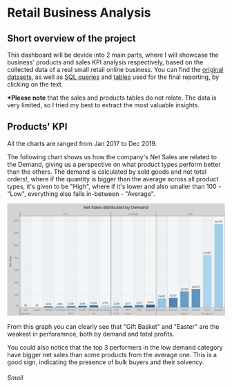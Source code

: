 # Retail Business Analysis
## Short overview of the project
This dashboard will be devide into 2 main parts, where I will showcase the business' products and sales KPI analysis respectively, based on the collected data of a real small retail online business. You can find the [original datasets](uploaded/orig.datasets), as well as [SQL queries](uploaded/sql.queries) and [tables](uploaded/finalised.tables) used for the final reporting, by clicking on the text.

<b>*Please note</b> that the sales and products tables do not relate. The data is very limited, so I tried my best to extract the most valuable insights.

## Products' KPI
All the charts are ranged from Jan 2017 to Dec 2019.

The following chart shows us how the company's Net Sales are related to the Demand, giving us a perspective on what product types perform better than the others. The demand is calculated by sold goods and not total orders!, where if the quantity is bigger than the average across all product types, it's given to be "High", where if it's lower and also smaller than 100 - "Low", everything else falls in-between - "Average". 

![Poorest Performance](uploaded/visual/Net%20Sales.png)

From this graph you can clearly see that  "Gift Basket" and "Easter" are the weakest in perforamnce, both by demand and total profits.

You could also notice that the top 3 performers in the low demand category have bigger net sales than some products from the average one. This is a good sign, indicating the presence of bulk buyers and their solvency.

<h6>Small</h6>
